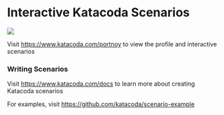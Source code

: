 # Interactive Katacoda Scenarios

[![](http://shields.katacoda.com/katacoda/portnoy/count.svg)](https://www.katacoda.com/portnoy "Get your profile on Katacoda.com")

Visit https://www.katacoda.com/portnoy to view the profile and interactive scenarios

### Writing Scenarios
Visit https://www.katacoda.com/docs to learn more about creating Katacoda scenarios

For examples, visit https://github.com/katacoda/scenario-example
